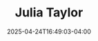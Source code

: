 ---
title: Julia Taylor
date: 2025-04-24T16:49:03-04:00
featured_image: Julia-Taylor.webp
featured_image_attr: Solaris Foto
featured_image_attr_link: 
featured_image_alt: 
featured_image_caption: 
Socials:
  Facebook: 
  Twitter: 
  Instagram: its.juliataylor
  LinkedIn: 
  IBDB: 
  IMDb:
  Website: 
Press:
  - "Meet Billy Elliot: Julia Taylor | TheSkyKid.com": https://betm.theskykid.com/meet-billy-elliot-julia-taylor/
---